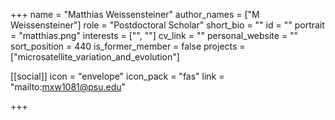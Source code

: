 +++
name = "Matthias Weissensteiner"
author_names = ["M Weissensteiner"]
role = "Postdoctoral Scholar"
short_bio = ""
id = ""
portrait = "matthias.png"
interests = ["", ""]
cv_link = ""
personal_website = ""
sort_position = 440
is_former_member = false
projects = ["microsatellite_variation_and_evolution"]

[[social]]
    icon = "envelope"
    icon_pack = "fas"
    link = "mailto:mxw1081@psu.edu"

+++
